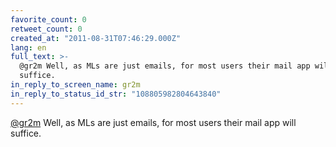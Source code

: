 ```yaml
---
favorite_count: 0
retweet_count: 0
created_at: "2011-08-31T07:46:29.000Z"
lang: en
full_text: >-
  @gr2m Well, as MLs are just emails, for most users their mail app will
  suffice.
in_reply_to_screen_name: gr2m
in_reply_to_status_id_str: "108805982804643840"
---
```


[@gr2m](https://twitter.com/gr2m) Well, as MLs are just emails, for most users
their mail app will suffice.
